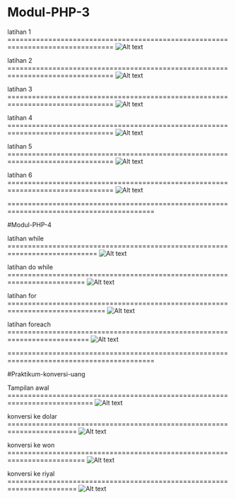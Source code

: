 # Modul-PHP-3

latihan 1 ================================================================================
![Alt text](https://github.com/29rpl4aulfeb/Modul-PHP-3-4/blob/main/Modul%203/screenshot/ss%20latihan%201.png)

latihan 2 ================================================================================
![Alt text](https://github.com/29rpl4aulfeb/Modul-PHP-3-4/blob/main/Modul%203/screenshot/ss%20latihan%202.png)

latihan 3 ================================================================================
![Alt text](https://github.com/29rpl4aulfeb/Modul-PHP-3-4/blob/main/Modul%203/screenshot/ss%20latihan%203.png)

latihan 4 ================================================================================
![Alt text](https://github.com/29rpl4aulfeb/Modul-PHP-3-4/blob/main/Modul%203/screenshot/ss%20latihan%204.png)

latihan 5 ================================================================================
![Alt text](https://github.com/29rpl4aulfeb/Modul-PHP-3-4/blob/main/Modul%203/screenshot/ss%20latihan%205.png)

latihan 6 ================================================================================
![Alt text](https://github.com/29rpl4aulfeb/Modul-PHP-3-4/blob/main/Modul%203/screenshot/ss%20latihan%206.png)

==========================================================================================

#Modul-PHP-4

latihan while ============================================================================
![Alt text](https://github.com/29rpl4aulfeb/Modul-PHP-3-4/blob/main/Modul%204/screenshot/ss%20perulangan_while.png)

latihan do while =========================================================================
![Alt text](https://github.com/29rpl4aulfeb/Modul-PHP-3-4/blob/main/Modul%204/screenshot/ss%20perulangan_do_while.png)

latihan for ==============================================================================
![Alt text](https://github.com/29rpl4aulfeb/Modul-PHP-3-4/blob/main/Modul%204/screenshot/ss%20perulangan_for.png)

latihan foreach ==========================================================================
![Alt text](https://github.com/29rpl4aulfeb/Modul-PHP-3-4/blob/main/Modul%204/screenshot/ss%20perulangan_foreach.png)

==========================================================================================

#Praktikum-konversi-uang

Tampilan awal ===========================================================================
![Alt text](https://github.com/29rpl4aulfeb/Modul-PHP-3-4/blob/main/praktikum%20konversi/screenshot/ss%20konversi.png)

konversi ke dolar =======================================================================
![Alt text](https://github.com/29rpl4aulfeb/Modul-PHP-3-4/blob/main/praktikum%20konversi/screenshot/ss%20konversi%20dolar.png)

konversi ke won =========================================================================
![Alt text](https://github.com/29rpl4aulfeb/Modul-PHP-3-4/blob/main/praktikum%20konversi/screenshot/ss%20konversi%20won.png)

konversi ke riyal =======================================================================
![Alt text](https://github.com/29rpl4aulfeb/Modul-PHP-3-4/blob/main/praktikum%20konversi/screenshot/ss%20konversi%20riyal.png)
